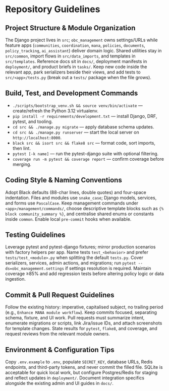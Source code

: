 # Repository Guidelines

## Project Structure & Module Organization
The Django project lives in `src`; `obc_management` owns settings/URLs while feature apps (`communities`, `coordination`, `mana`, `policies`, `documents`, `policy_tracking`, `ai_assistant`) deliver domain logic. Shared utilities stay in `src/common`, import flows in `src/data_imports`, and templates in `src/templates`. Reference docs sit in `docs/`, deployment manifests in `deployment/`, and product briefs in `tasks/`. Keep new code inside the relevant app, park serializers beside their views, and add tests to `src/<app>/tests.py` (break out a `tests/` package when the file grows).

## Build, Test, and Development Commands
- `./scripts/bootstrap_venv.sh && source venv/bin/activate` — create/refresh the Python 3.12 virtualenv.
- `pip install -r requirements/development.txt` — install Django, DRF, pytest, and tooling.
- `cd src && ./manage.py migrate` — apply database schema updates.
- `cd src && ./manage.py runserver` — start the local server on `http://localhost:8000`.
- `black src && isort src && flake8 src` — format code, sort imports, then lint.
- `pytest [-k name]` — run the pytest-django suite with optional filtering.
- `coverage run -m pytest && coverage report` — confirm coverage before merging.

## Coding Style & Naming Conventions
Adopt Black defaults (88-char lines, double quotes) and four-space indentation. Files and modules use `snake_case`; Django models, services, and forms use `PascalCase`. Keep management commands under `<app>/management/commands/`, choose descriptive template blocks such as `{% block community_summary %}`, and centralise shared enums or constants inside `common`. Enable local `pre-commit` hooks when available.

## Testing Guidelines
Leverage pytest and pytest-django fixtures; mirror production scenarios with factory helpers per app. Name tests `test_<behavior>` and prefer `tests/test_<module>.py` when splitting the default `tests.py`. Cover serializers, services, admin actions, and migrations; run `pytest --ds=obc_management.settings` if settings resolution is required. Maintain coverage ≥85% and add regression tests before altering policy logic or data ingestion.

## Commit & Pull Request Guidelines
Follow the existing history: imperative, capitalised subject, no trailing period (e.g., `Enhance MANA module workflow`). Keep commits focused, separating schema, fixture, and UI work. Pull requests must summarize intent, enumerate migrations or scripts, link Jira/issue IDs, and attach screenshots for template changes. State results for `pytest`, `flake8`, and coverage, and request reviews from the relevant module owners.

## Environment & Configuration Tips
Copy `.env.example` to `.env`, populate `SECRET_KEY`, database URLs, Redis endpoints, and third-party tokens, and never commit the filled file. SQLite is acceptable for quick local work, but configure Postgres/Redis for staging and reflect updates in `deployment/`. Document integration specifics alongside the existing admin and UI guides in `docs/`.
